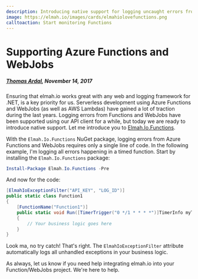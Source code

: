 ```yaml
---
description: Introducing native support for logging uncaught errors from Azure Functions and WebJobs. Monitor your serverless code with ease.
image: https://elmah.io/images/cards/elmahiolovefunctions.png
calltoaction: Start monitoring Functions
---
```


# Supporting Azure Functions and WebJobs

##### [Thomas Ardal](http://elmah.io/about/), November 14, 2017
 
Ensuring that elmah.io works great with any web and logging framework for .NET, is a key priority for us. Serverless development using Azure Functions and WebJobs (as well as AWS Lambdas) have gained a lot of traction during the last years. Logging errors from Functions and WebJobs have been supported using our API client for a while, but today we are ready to introduce native support. Let me introduce you to [Elmah.Io.Functions](https://www.nuget.org/packages/Elmah.Io.Functions/).
 
With the `Elmah.Io.Functions` NuGet package, logging errors from Azure Functions and WebJobs requires only a single line of code. In the following example, I'm logging all errors happening in a timed function. Start by installing the `Elmah.Io.Functions` package:
 
```powershell
Install-Package Elmah.Io.Functions -Pre
```

And now for the code:

```csharp
[ElmahIoExceptionFilter("API_KEY", "LOG_ID")]
public static class Function1
{
    [FunctionName("Function1")]
    public static void Run([TimerTrigger("0 */1 * * * *")]TimerInfo myTimer, TraceWriter log)
    {
        // Your business logic goes here
    }
}
```

Look ma, no try catch! That's right. The `ElmahIoExceptionFilter` attribute automatically logs all unhandled exceptions in your business logic.

As always, let us know if you need help integrating elmah.io into your Function/WebJobs project. We're here to help.